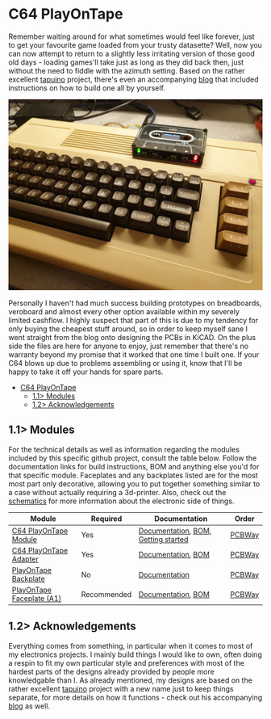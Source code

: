 # C64 PlayOnTape
Remember waiting around for what sometimes would feel like forever, just to get your favourite game loaded from your trusty datasette? Well, now you can now attempt to return to a slightly less irritating version of those good old days - loading games'll take just as long as they did back then, just without the need to fiddle with the azimuth setting. Based on the rather excellent [tapuino](https://github.com/sweetlilmre/tapuino) project, there's even an accompanying [blog](http://sweetlilmre.blogspot.com/search/label/Tapuino) that included instructions on how to build one all by yourself.

![Finished unit with C64](https://github.com/tebl/C64-PlayOnTape/raw/main/gallery/2022-04-20%2022.53.43.jpg)

Personally I haven't had much success building prototypes on breadboards, veroboard and almost every other option available within my severely limited cashflow. I highly suspect that part of this is due to my tendency for only buying the cheapest stuff around, so in order to keep myself sane I went straight from the blog onto designing the PCBs in KiCAD. On the plus side the files are here for anyone to enjoy, just remember that there's no warranty beyond my promise that it worked that one time I built one. If your C64 blows up due to problems assembling or using it, know that I'll be happy to take it off your hands for spare parts.

- [C64 PlayOnTape](#c64-playontape)
  - [1.1> Modules](#11-modules)
  - [1.2> Acknowledgements](#12-acknowledgements)

## 1.1> Modules
For the technical details as well as information regarding the modules included by this specific github project, consult the table below. Follow the documentation links for build instructions, BOM and anything else you'd for that specific module. Faceplates and any backplates listed are for the most most part only decorative, allowing you to put together something similar to a case without actually requiring a 3d-printer. Also, check out the [schematics](https://github.com/tebl/C64-PlayOnTape/tree/main/documentation/schematic) for more information about the electronic side of things.

| Module                 | Required    | Documentation                      | Order      |
| ---------------------- | ----------- | ---------------------------------- | ---------- |
| [C64 PlayOnTape Module](https://github.com/tebl/C64-PlayOnTape/tree/main/PlayOnTape%20Module) | Yes | [Documentation](https://github.com/tebl/C64-PlayOnTape/blob/main/PlayOnTape%20Module/README.md), [BOM](https://github.com/tebl/C64-PlayOnTape/blob/main/PlayOnTape%20Module/README.md#3-bom), [Getting started](https://github.com/tebl/C64-PlayOnTape/blob/main/documentation/getting_started.md) | [PCBWay](https://www.pcbway.com/project/shareproject/C64_PlayOnTape_7281e4c0.html)
| [C64 PlayOnTape Adapter](https://github.com/tebl/C64-PlayOnTape/tree/main/PlayOnTape%20Adapter) | Yes | [Documentation](https://github.com/tebl/C64-PlayOnTape/blob/main/PlayOnTape%20Adapter/README.md), [BOM](https://github.com/tebl/C64-PlayOnTape/blob/main/PlayOnTape%20Adapter/README.md#3-bom) | [PCBWay](https://www.pcbway.com/project/shareproject/C64_PlayOnTape_Adapter_6b7e3197.html)
| [PlayOnTape Backplate](https://github.com/tebl/C64-PlayOnTape/tree/main/faceplates/PlayOnTape%20Backplate) | No | [Documentation](https://github.com/tebl/C64-PlayOnTape/blob/main/faceplates/PlayOnTape%20Backplate/README.md) | [PCBWay](https://www.pcbway.com/project/shareproject/C64_PlayOnTape_Backplate_04d028fa.html)
| [PlayOnTape Faceplate (A1)](https://github.com/tebl/C64-PlayOnTape/tree/main/faceplates/PlayOnTape%20Faceplate%20A1) | Recommended | [Documentation](https://github.com/tebl/C64-PlayOnTape/blob/main/faceplates/PlayOnTape%20Faceplate%20A1/README.md), [BOM](https://github.com/tebl/C64-PlayOnTape/blob/main/faceplates/PlayOnTape%20Faceplate%20A1/README.md#3-bom) | [PCBWay](https://www.pcbway.com/project/shareproject/C64_PlayOnTape_Faceplate_FA1_dac67ded.html)

## 1.2> Acknowledgements
Everything comes from something, in particular when it comes to most of my electronics projects. I mainly build things I would like to own, often doing a respin to fit my own particular style and preferences with most of the hardest parts of the designs already provided by people more knowledgable than I. As already mentioned, my designs are based on the rather excellent [tapuino](https://github.com/sweetlilmre/tapuino) project with a new name just to keep things separate, for more details on how it functions - check out his accompanying [blog](http://sweetlilmre.blogspot.com/search/label/Tapuino) as well.